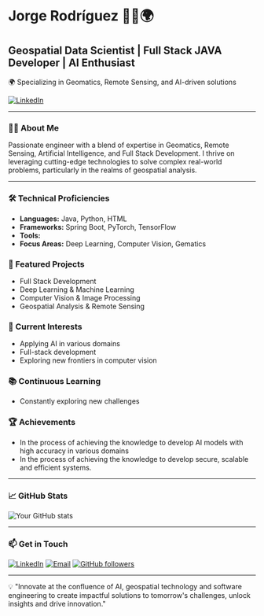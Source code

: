 # Jorge Rodríguez 👨‍💻🌍

## Geospatial Data Scientist | Full Stack JAVA Developer | AI Enthusiast

🌍 Specializing in Geomatics, Remote Sensing, and AI-driven solutions

[![LinkedIn](https://img.shields.io/badge/LinkedIn-0077B5?style=for-the-badge&logo=linkedin&logoColor=white)](https://www.linkedin.com/in/jrodrigueze/)

---

### 👨‍💻 About Me

Passionate engineer with a blend of expertise in Geomatics, Remote Sensing, Artificial Intelligence, and Full Stack Development. I thrive on leveraging cutting-edge technologies to solve complex real-world problems, particularly in the realms of geospatial analysis.

---

### 🛠️ Technical Proficiencies

- **Languages:** Java, Python, HTML
- **Frameworks:** Spring Boot, PyTorch, TensorFlow
- **Tools:** 
- **Focus Areas:** Deep Learning, Computer Vision, Gematics

### 🚀 Featured Projects

- Full Stack Development
- Deep Learning & Machine Learning
- Computer Vision & Image Processing
- Geospatial Analysis & Remote Sensing

### 🌱 Current Interests

- Applying AI in various domains
- Full-stack development
- Exploring new frontiers in computer vision

### 📚 Continuous Learning

- Constantly exploring new challenges

### 🏆 Achievements

- In the process of achieving the knowledge to develop AI models with high accuracy in various domains
- In the process of achieving the knowledge to develop secure, scalable and efficient systems.

---

### 📈 GitHub Stats

![Your GitHub stats](https://github-readme-stats.vercel.app/api?username=georaiser&show_icons=true&theme=radical)

---

### 📫 Get in Touch

[![LinkedIn](https://img.shields.io/badge/LinkedIn-0077B5?style=for-the-badge&logo=linkedin&logoColor=white)](https://www.linkedin.com/in/jrodrigueze/)
[![Email](https://img.shields.io/badge/Email-D14836?style=for-the-badge&logo=gmail&logoColor=white)](mailto:jrodriguez.geoai@gmail.com)
[![GitHub followers](https://img.shields.io/github/followers/georaiser?style=social)](https://github.com/georaiser)

---

💡 "Innovate at the confluence of AI, geospatial technology and software engineering to create impactful solutions to tomorrow's challenges, unlock insights and drive innovation."
